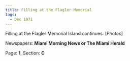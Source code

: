 ```yaml
---  
title: Filling at the Flagler Memorial  
tags:  
  - Dec 1971  
---  
```

  
Filling at the Flagler Memorial Island continues. [Photos]  
  
Newspapers: **Miami Morning News or The Miami Herald**  
  
Page: **1**, Section: **C** 

